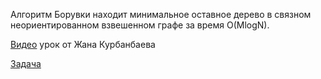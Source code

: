 Алгоритм Борувки находит минимальное оставное дерево в связном неориентированном взвешенном графе за время O(MlogN).  

[Видео](https://www.youtube.com/watch?v=nMabN7SrHIU) урок от Жана Курбанбаева  

[Задача](https://www.spoj.com/problems/MST/)
